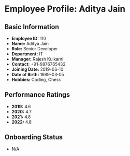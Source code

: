 # Employee Profile: Aditya Jain

## Basic Information
- **Employee ID:** 110
- **Name:** Aditya Jain
- **Role:** Senior Developer
- **Department:** IT
- **Manager:** Rajesh Kulkarni
- **Contact:** +91-9876765432
- **Joining Date:** 2019-06-10
- **Date of Birth:** 1989-03-05
- **Hobbies:** Coding, Chess

## Performance Ratings
- **2019:** 4.6
- **2020:** 4.7
- **2021:** 4.8
- **2022:** 4.8

## Onboarding Status
- N/A
